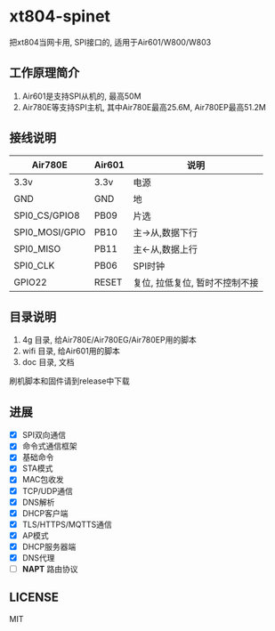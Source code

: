 # xt804-spinet

把xt804当网卡用, SPI接口的, 适用于Air601/W800/W803

## 工作原理简介

1. Air601是支持SPI从机的, 最高50M
2. Air780E等支持SPI主机, 其中Air780E最高25.6M, Air780EP最高51.2M

## 接线说明

|Air780E         |Air601|说明           |
|----------------|------|---------------|
|3.3v            | 3.3v | 电源          |
|GND             | GND  | 地            |
|SPI0_CS/GPIO8   | PB09 | 片选          |
|SPI0_MOSI/GPIO  | PB10 | 主->从,数据下行|
|SPI0_MISO       | PB11 | 主<-从,数据上行|
|SPI0_CLK        | PB06 | SPI时钟|
|GPIO22          | RESET| 复位, 拉低复位, 暂时不控制不接|

## 目录说明

1. 4g 目录, 给Air780E/Air780EG/Air780EP用的脚本
2. wifi 目录, 给Air601用的脚本
3. doc 目录, 文档

刷机脚本和固件请到release中下载

## 进展

* [x] SPI双向通信
* [x] 命令式通信框架
* [x] 基础命令
* [x] STA模式
* [x] MAC包收发
* [x] TCP/UDP通信
* [x] DNS解析
* [x] DHCP客户端
* [x] TLS/HTTPS/MQTTS通信
* [x] AP模式
* [x] DHCP服务器端
* [x] DNS代理
* [ ] **NAPT** 路由协议

## LICENSE

MIT
